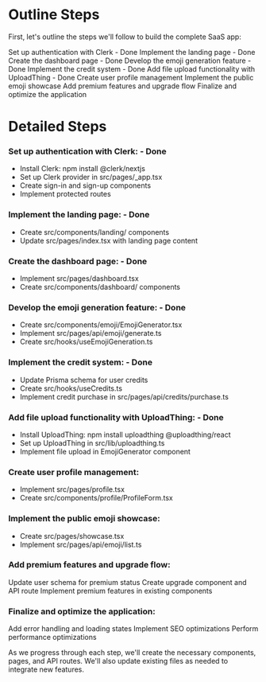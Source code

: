 # Outline Steps

First, let's outline the steps we'll follow to build the complete SaaS app:

Set up authentication with Clerk - Done
Implement the landing page - Done
Create the dashboard page - Done
Develop the emoji generation feature - Done
Implement the credit system - Done
Add file upload functionality with UploadThing - Done
Create user profile management
Implement the public emoji showcase
Add premium features and upgrade flow
Finalize and optimize the application


# Detailed Steps

### Set up authentication with Clerk: - Done

- Install Clerk: npm install @clerk/nextjs
- Set up Clerk provider in src/pages/_app.tsx
- Create sign-in and sign-up components
- Implement protected routes


### Implement the landing page: - Done

- Create src/components/landing/ components
- Update src/pages/index.tsx with landing page content


### Create the dashboard page: - Done

- Implement src/pages/dashboard.tsx
- Create src/components/dashboard/ components


### Develop the emoji generation feature: - Done

- Create src/components/emoji/EmojiGenerator.tsx
- Implement src/pages/api/emoji/generate.ts
- Create src/hooks/useEmojiGeneration.ts


### Implement the credit system: - Done

- Update Prisma schema for user credits
- Create src/hooks/useCredits.ts
- Implement credit purchase in src/pages/api/credits/purchase.ts


### Add file upload functionality with UploadThing: - Done

- Install UploadThing: npm install uploadthing @uploadthing/react
- Set up UploadThing in src/lib/uploadthing.ts
- Implement file upload in EmojiGenerator component


### Create user profile management:

- Implement src/pages/profile.tsx
- Create src/components/profile/ProfileForm.tsx


### Implement the public emoji showcase:

- Create src/pages/showcase.tsx
- Implement src/pages/api/emoji/list.ts


### Add premium features and upgrade flow:

Update user schema for premium status
Create upgrade component and API route
Implement premium features in existing components


### Finalize and optimize the application:

Add error handling and loading states
Implement SEO optimizations
Perform performance optimizations



As we progress through each step, we'll create the necessary components, pages, and API routes. We'll also update existing files as needed to integrate new features.

